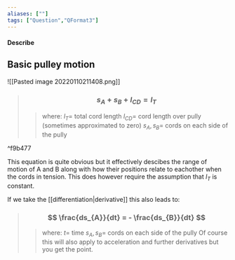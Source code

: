 ```yaml
---
aliases: [""]
tags: ["Question","QFormat3"]
---
```


#### Describe
## Basic pulley motion
![[Pasted image 20220110211408.png]]
> ### $$ s_{A} + s_{B} + l_{CD} = l_{T} $$ 
>> where:
>> $l_{T}=$ total cord length 
>> $l_{CD}=$ cord length over pully (sometimes approximated to zero)
>> $s_{A},s_{B}=$ cords on each side of the pully

^f9b477

This equation is quite obvious but it effectively descibes the range of motion of A and B along with how their positions relate to eachother when the cords in tension. This does however require the assumption that $l_{T}$ is constant.

If we take the [[differentiation|derivative]] this also leads to:
> ### $$ \frac{ds_{A}}{dt} = - \frac{ds_{B}}{dt} $$ 
>> where:
>> $t=$ time
>> $s_{A},s_{B}=$ cords on each side of the pully
Of course this will also apply to acceleration and further derivatives but you get the point.

